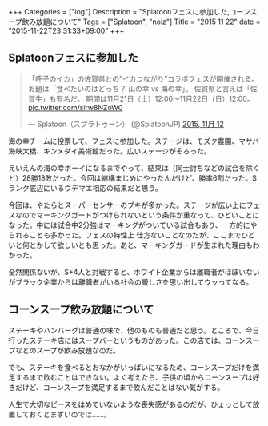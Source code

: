 +++
Categories = ["log"]
Description = "Splatoonフェスに参加した,コーンスープ飲み放題について"
Tags = ["Splatoon", "noiz"]
Title = "2015 11 22"
date = "2015-11-22T23:31:33+09:00"
+++

## Splatoonフェスに参加した
<blockquote class="twitter-tweet" lang="ja"><p lang="ja" dir="ltr">「呼子のイカ」の佐賀県との”イカつながり”コラボフェスが開催される。&#10;お題は「食べたいのはどっち？ 山の幸 vs 海の幸」。&#10;佐賀県と言えば「佐賀牛」も有名だ。&#10;期間は11月21日（土）12:00～11月22日（日）12:00。 <a href="https://t.co/sirw8NZoW0">pic.twitter.com/sirw8NZoW0</a></p>&mdash; Splatoon（スプラトゥーン） (@SplatoonJP) <a href="https://twitter.com/SplatoonJP/status/664947717517348864">2015, 11月 12</a></blockquote>
<script async src="//platform.twitter.com/widgets.js" charset="utf-8"></script>

海の幸チームに投票して、フェスに参加した。ステージは、モズク農園、マサバ海峡大橋、キンメダイ美術館だった。広いステージがそろった。

えいえんの海の幸ボーイになるまでやって、結果は（同士討ちなどの試合を除くと）28勝18敗だった。今回は結構まじめにやったんだけど、勝率6割だった。Sランク底辺にいるウデマエ相応の結果だと思う。

今回は、やたらとスーパーセンサーのブキが多かった。ステージが広い上にフェスなのでマーキングガードがつけられないという条件が重なって、ひどいことになった。中には試合中2分強はマーキングがついている試合もあり、一方的にやられることも多かった。フェスの特性上 仕方ないことなのだが、ここまでひどいと何とかして欲しいとも思った。あと、マーキングガードが生まれた理由もわかった。

全然関係ないが、S+4人と対戦すると、ホワイト企業からは離職者がほぼいないがブラック企業からは離職者がいる社会の厳しさを思い出してウッってなる。

## コーンスープ飲み放題について
ステーキやハンバーグは普通の味で、他のものも普通だと思う。ところで、今日行ったステーキ店にはスープバーというものがあった。この店では、コーンスープなどのスープが飲み放題なのだ。

でも、ステーキを食べるとおなかがいっぱいになるため、コーンスープだけを満足するまで飲むことはできない。よく考えたら、子供の頃からコーンスープは好きだけど、コーンスープを満足するまで飲んだことはない気がする。

人生で大切なピースをはめていないような喪失感があるのだが、ひょっとして放置しておくとまずいのでは……。